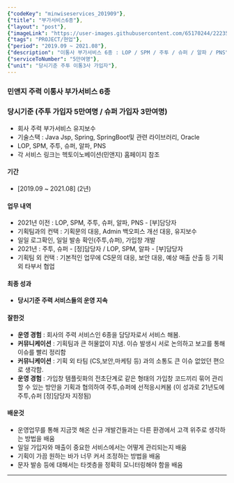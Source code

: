 ```yaml
---
{"codeKey": "minwiseservices_201909"},
{"title": "부가서비스6종"},
{"layout": "post"},
{"imageLink": "https://user-images.githubusercontent.com/65170244/222355228-eaad6405-554f-40ba-a45e-876a0f1f6c5d.png"},
{"tags": "PROJECT/현업"},
{"period": "2019.09 ~ 2021.08"},
{"description": "이통사 부가서비스 6종 : LOP / SPM / 주투 / 슈퍼 / 알파 / PNS"},
{"serviceToNumber": "5만여명"},
{"unit": "당시기준 주투 이통3사 가입자"},
---
```


### 민앤지 주력 이통사 부가서비스 6종

### 당시기준 (주투 가입자 **5만여명** / 슈퍼 가입자 **3만여명**)

- 회사 주력 부가서비스 유지보수
- 기술스택 : Java Jsp, Spring, SpringBoot및 관련 라이브러리, Oracle
- LOP, SPM, 주투, 슈퍼, 알파, PNS
- 각 서비스 링크는 헥토이노베이션(민앤지) 홈페이지 참조

#### 기간

- [2019.09 ~ 2021.08] (2년)

#### 업무 내역

- 2021년 이전 : LOP, SPM, 주투, 슈퍼, 알파, PNS - [부]담당자
- 기획팀과의 컨택 : 기획문의 대응, Admin 백오피스 개선 대응, 유지보수
- 일일 로그확인, 일일 발송 확인(주투,슈퍼), 가입창 개발
- 2021년 : 주투, 슈퍼 - [정]담당자 / LOP, SPM, 알파 - [부]담당자
- 기획팀 외 컨택 : 기본적인 업무에 CS문의 대응, 보안 대응, 예상 매출 산출 등 기획 외 타부서 협업

#### 최종 성과

- **당시기준 주력 서비스들의 운영 지속**

#### 잘한것

- **운영 경험** : 회사의 주력 서비스인 6종을 담당자로서 서비스 해봄.
- **커뮤니케이션** : 기획팀과 큰 허물없이 지냄. 이슈 발생시 서로 논의하고 보고를 통해 이슈를 빨리 정리함
- **커뮤니케이션** : 기획 외 타팀 (CS,보안,마케팅 등) 과의 소통도 큰 이슈 없었던 편으로 생각함.
- **운영 경험** : 가입창 템플릿화의 전초단계로 같은 형태의 가입창 코드끼리 묶어 관리할 수 있는 방안을 기획과 협의하여 주투,슈퍼에 선적응시켜봄 (이 성과로 21년도에 주투,슈퍼 [정]담당자 지정됨)

#### 배운것

- 운영업무를 통해 지금껏 해온 신규 개발건들과는 다른 환경에서 고객 위주로 생각하는 방법을 배움
- 일일 가입자와 매출이 중요한 서비스에서는 어떻게 관리되는지 배움
- 기획이 가끔 원하는 바가 너무 커서 조정하는 방법을 배움
- 문자 발송 등에 대해서는 타겟층을 정확히 모니터링해야 함을 배움

---
